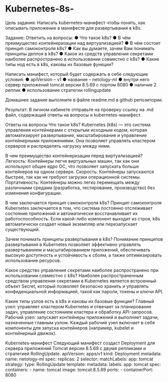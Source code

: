 # Kubernetes-8s-
Цель задания:
Написать kubernetes-манифест чтобы понять, как описывать приложение в манифесте для развертывания в k8s.

Задание:
Ответить на вопросы: ● Что такое k8s? ● В чём преимущество контейнеризации над виртуализацией? ● В чём состоит принцип самоконтроля k8s? ● Как вы думаете, зачем Вам понимать принципы деплоя в k8s? ● Какое из средств управления секретами наиболее распространено в использовании совместно с k8s? ● Какие типы нод есть в k8s, каковы их базовые функции?

Написать манифест, который будет содержать в себе следующие условия: ● apiVersion – v1 ● название – netology-ml ● внутри него сервер приложений tomcat версии 8.5.69 с портом 8080 ● наличие 2 реплик ● использование стратегии rollingupdate

Домашнее задание выполните в файле readme.md в github репозитории.

Результат:
В личном кабинете отправьте на проверку ссылку на .md файл, содержащий ответы на вопросы и kubernetes-манифест.

Ответы на вопросы
Что такое k8s?
Kubernetes (k8s) — это система управления контейнерами с открытым исходным кодом, которая автоматизирует развертывание, масштабирование и управление контейнерными приложениями. Она позволяет управлять кластером серверов и распределять нагрузку между ними.

В чем преимущество контейнеризации перед виртуализацией?
Легкость: Контейнеры легче виртуальных машин, так как они используют общее ядро ОС, что позволяет запускать больше контейнеров на одном сервере.
Скорость: Контейнеры запускаются быстрее, так как не требуют загрузки операционной системы.
Портативность: Контейнеры можно легко перемещать между различными средами (разработка, тестирование, производство) без изменения конфигурации.

В чем заключается принцип самоконтроля k8s?
Принцип самоконтроля Kubernetes заключается в том, что система постоянно отслеживает состояние приложений и автоматически восстанавливает их работоспособность. Если какой-либо компонент выходит из строя, k8s автоматически создает новый экземпляр или перезапускает существующий.

Зачем понимать принципы развертывания в k8s?
Понимание принципов развертывания в Kubernetes позволяет эффективно управлять развертыванием и масштабированием приложений, обеспечивать высокую доступность и устойчивость к сбоям, а также оптимизировать использование ресурсов.

Какое средство управления секретами наиболее распространено при использовании совместно с k8s?
Наиболее распространенным средством управления секретами в Kubernetes является встроенный объект Secret, который позволяет безопасно хранить и управлять конфиденциальной информацией, такой как пароли, токены и ключи API.

Какие типы узлов есть в k8s и каковы их базовые функции?
Главный узел: управляет кластером Kubernetes и отвечает за планирование задач, управление состоянием кластера и обработку API-запросов.
Рабочий узел: запускает контейнеры приложений и выполняет задачи, назначенные главным узлом. Каждый рабочий узел включает в себя компоненты для запуска контейнеров (например, kubelet и контейнерный движок).

Kubernetes-манифест
Следующий манифест создаст Deployment для сервера приложений Tomcat версии 8.5.69 с двумя репликами и стратегией RollingUpdate.
apiVersion: apps/v1
kind: Deployment
metadata:
  name: netology-ml
spec:
  replicas: 2
  selector:
    matchLabels:
      app: tomcat
  strategy:
    type: RollingUpdate
  template:
    metadata:
      labels:
        app: tomcat
    spec:
      containers:
      - name: tomcat
        image: tomcat:8.5.69
        ports:
        - containerPort: 8080

